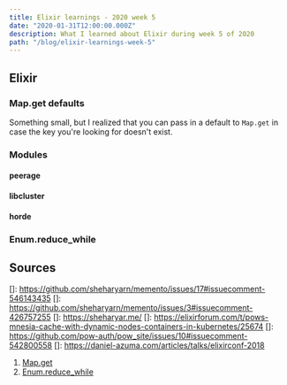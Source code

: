 ```yaml
---
title: Elixir learnings - 2020 week 5
date: "2020-01-31T12:00:00.000Z"
description: What I learned about Elixir during week 5 of 2020
path: "/blog/elixir-learnings-week-5"
---
```


## Elixir

### Map.get defaults

Something small, but I realized that you can pass in a default to `Map.get` in case the key you're looking for doesn't exist.

### Modules

#### peerage

#### libcluster

#### horde

### Enum.reduce_while

## Sources

[map-get]: https://hexdocs.pm/elixir/Map.html#get/3
[reduce-while]: https://hexdocs.pm/elixir/Enum.html#reduce_while/3
[mnesiac]: https://github.com/beardedeagle/mnesiac
[]: https://github.com/sheharyarn/memento/issues/17#issuecomment-546143435
[]: https://github.com/sheharyarn/memento/issues/3#issuecomment-426757255
[]: https://sheharyar.me/
[]: https://elixirforum.com/t/pows-mnesia-cache-with-dynamic-nodes-containers-in-kubernetes/25674
[]: https://github.com/pow-auth/pow_site/issues/10#issuecomment-542800558
[]: https://daniel-azuma.com/articles/talks/elixirconf-2018

1. [Map.get][map-get]
2. [Enum.reduce_while][reduce-while]